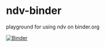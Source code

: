 # ndv-binder
playground for using ndv on binder.org

[![Binder](https://mybinder.org/badge_logo.svg)](https://mybinder.org/v2/gh/tlambert03/ndv-binder/HEAD?labpath=basic.ipynb)
